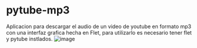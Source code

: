 # pytube-mp3
Aplicacion para descargar el audio de un video de youtube en formato mp3 con una interfaz grafica hecha en Flet, para utilizarlo es necesario tener flet y pytube instlados.
![image](https://github.com/JT2116/pytube-flet-youtube-mp3/assets/52418189/f8bdd6ee-7cd1-448a-807a-18756a8ab4f7)


